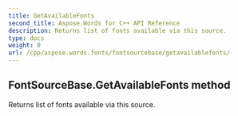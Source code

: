 ```yaml
---
title: GetAvailableFonts
second_title: Aspose.Words for C++ API Reference
description: Returns list of fonts available via this source. 
type: docs
weight: 0
url: /cpp/aspose.words.fonts/fontsourcebase/getavailablefonts/
---
```

## FontSourceBase.GetAvailableFonts method


Returns list of fonts available via this source.

